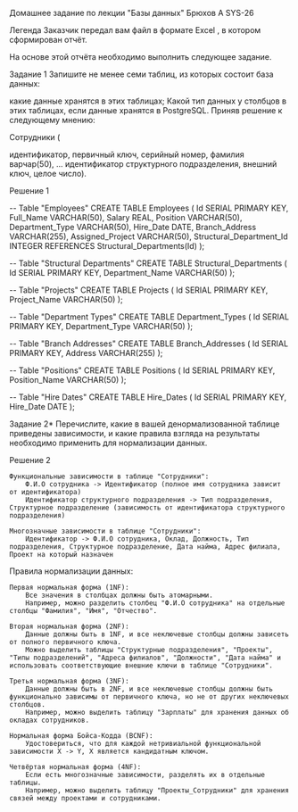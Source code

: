 Домашнее задание по лекции "Базы данных" Брюхов А SYS-26

Легенда
Заказчик передал вам файл в формате Excel , в котором сформирован отчёт.

На основе этой отчёта необходимо выполнить следующее задание.

Задание 1
Запишите не менее семи таблиц, из которых состоит база данных:

какие данные хранятся в этих таблицах;
Какой тип данных у столбцов в этих таблицах, если данные хранятся в PostgreSQL.
Приняв решение к следующему мнению:

Сотрудники (

идентификатор, первичный ключ, серийный номер,
фамилия варчар(50),
...
идентификатор структурного подразделения, внешний ключ, целое число).

 Решение 1

-- Table "Employees"
CREATE TABLE Employees (
    Id SERIAL PRIMARY KEY,
    Full_Name VARCHAR(50),
    Salary REAL,
    Position VARCHAR(50),
    Department_Type VARCHAR(50),
    Hire_Date DATE,
    Branch_Address VARCHAR(255),
    Assigned_Project VARCHAR(50),
    Structural_Department_Id INTEGER REFERENCES Structural_Departments(Id)
);

-- Table "Structural Departments"
CREATE TABLE Structural_Departments (
    Id SERIAL PRIMARY KEY,
    Department_Name VARCHAR(50)
);

-- Table "Projects"
CREATE TABLE Projects (
    Id SERIAL PRIMARY KEY,
    Project_Name VARCHAR(50)
);

-- Table "Department Types"
CREATE TABLE Department_Types (
    Id SERIAL PRIMARY KEY,
    Department_Type VARCHAR(50)
);

-- Table "Branch Addresses"
CREATE TABLE Branch_Addresses (
    Id SERIAL PRIMARY KEY,
    Address VARCHAR(255)
);

-- Table "Positions"
CREATE TABLE Positions (
    Id SERIAL PRIMARY KEY,
    Position_Name VARCHAR(50)
);

-- Table "Hire Dates"
CREATE TABLE Hire_Dates (
    Id SERIAL PRIMARY KEY,
    Hire_Date DATE
);


Задание 2*
Перечислите, какие в вашей денормализованной таблице приведены зависимости, и какие правила взгляда на результаты необходимо применить для нормализации данных.

Решение 2

    Функциональные зависимости в таблице "Сотрудники":
        Ф.И.О сотрудника -> Идентификатор (полное имя сотрудника зависит от идентификатора)
        Идентификатор структурного подразделения -> Тип подразделения, Структурное подразделение (зависимость от идентификатора структурного подразделения)

    Многозначные зависимости в таблице "Сотрудники":
        Идентификатор -> Ф.И.О сотрудника, Оклад, Должность, Тип подразделения, Структурное подразделение, Дата найма, Адрес филиала, Проект на который назначен

Правила нормализации данных:

    Первая нормальная форма (1NF):
        Все значения в столбцах должны быть атомарными.
        Например, можно разделить столбец "Ф.И.О сотрудника" на отдельные столбцы "Фамилия", "Имя", "Отчество".

    Вторая нормальная форма (2NF):
        Данные должны быть в 1NF, и все неключевые столбцы должны зависеть от полного первичного ключа.
        Можно выделить таблицы "Структурные подразделения", "Проекты", "Типы подразделений", "Адреса филиалов", "Должности", "Дата найма" и использовать соответствующие внешние ключи в таблице "Сотрудники".

    Третья нормальная форма (3NF):
        Данные должны быть в 2NF, и все неключевые столбцы должны быть функционально зависимы от первичного ключа, но не от других неключевых столбцов.
        Например, можно выделить таблицу "Зарплаты" для хранения данных об окладах сотрудников.

    Нормальная форма Бойса-Кодда (BCNF):
        Удостовериться, что для каждой нетривиальной функциональной зависимости X -> Y, X является кандидатным ключом.

    Четвёртая нормальная форма (4NF):
        Если есть многозначные зависимости, разделять их в отдельные таблицы.
        Например, можно выделить таблицу "Проекты_Сотрудники" для хранения связей между проектами и сотрудниками.
